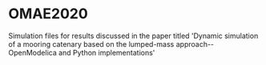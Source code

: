 # OMAE2020
Simulation files for results discussed in the paper titled 'Dynamic simulation of a mooring catenary based on the lumped-mass approach--OpenModelica and Python implementations'

